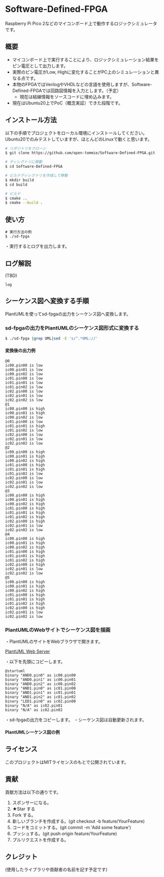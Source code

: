 # Software-Defined-FPGA
Raspberry Pi Pico 2などのマイコンボード上で動作するロジックシミュレータです。

## 概要

- マイコンボード上で実行することにより、ロジックシミュレーション結果をピン電圧として出力します。
- 実際のピン電圧がLow, Highに変化することがPC上のシミュレーションと異なる点です。
- 本物のFPGAではVerilogやVHDLなどの言語を使用しますが、Software-Defined-FPGAでは回路図情報を入力とします。（予定）
  - 現在は結線情報をソースコードに埋め込みます。
- 現在はUbuntu20上でPoC（概念実証）できた段階です。

## インストール方法

以下の手順でプロジェクトをローカル環境にインストールしてください。
Ubuntu20でのみテストしていますが、ほとんどのLinuxで動くと思います。

```bash
# リポジトリをクローン
$ git clone https://github.com/open-tommie/Software-Defined-FPGA.git

# ディレクトリに移動
$ cd Software-Defined-FPGA

# ビルドディレクトリを作成して移動
$ mkdir build
$ cd build

# ビルド
$ cmake ..
$ cmake --build .

```

## 使い方

```
# 実行方法の例
$ ./sd-fpga
```
・実行するとログを出力します。

## ログ解説
(TBD)
```
log
```

## シーケンス図へ変換する手順

PlantUMLを使ってsd-fpgaの出力をシーケンス図へ変換します。

### sd-fpgaの出力をPlantUMLのシーケンス図形式に変換する

```bash
$ ./sd-fpga |grep UML|sed -E 's/^.*UML://'
```
#### 変換後の出力例

```text
@0
ic00.pin00 is low
ic00.pin01 is low
ic00.pin02 is low
ic01.pin00 is low
ic01.pin01 is low
ic01.pin02 is low
ic02.pin00 is low
ic02.pin01 is low
ic02.pin02 is low
@1
ic00.pin00 is high
ic00.pin01 is high
ic00.pin02 is low
ic01.pin00 is low
ic01.pin01 is high
ic01.pin02 is low
ic02.pin00 is low
ic02.pin01 is low
ic02.pin02 is low
@2
ic00.pin00 is high
ic00.pin01 is high
ic00.pin02 is high
ic01.pin00 is high
ic01.pin01 is high
ic01.pin02 is low
ic02.pin00 is low
ic02.pin01 is low
ic02.pin02 is low
@3
ic00.pin00 is high
ic00.pin01 is high
ic00.pin02 is high
ic01.pin00 is high
ic01.pin01 is high
ic01.pin02 is high
ic02.pin00 is high
ic02.pin01 is low
ic02.pin02 is low
@4
ic00.pin00 is high
ic00.pin01 is high
ic00.pin02 is high
ic01.pin00 is high
ic01.pin01 is high
ic01.pin02 is high
ic02.pin00 is high
ic02.pin01 is low
ic02.pin02 is low
@5
ic00.pin00 is high
ic00.pin01 is high
ic00.pin02 is high
ic01.pin00 is high
ic01.pin01 is high
ic01.pin02 is high
ic02.pin00 is high
ic02.pin01 is low
ic02.pin02 is low
```


### PlantUMLのWebサイトでシーケンス図を描画

・PlantUMLのサイトをWebブラウザで開きます。

[PlantUML Web Server](https://www.plantuml.com/plantuml/uml/SyfFKj2rKt3CoKnELR1Io4ZDoSa70000)

・以下を先頭にコピーします。
```text
@startuml
binary "AND0.pin0" as ic00.pin00
binary "AND0.pin1" as ic00.pin01
binary "AND0.pin2" as ic00.pin02
binary "AND1.pin0" as ic01.pin00
binary "AND1.pin1" as ic01.pin01
binary "AND1.pin2" as ic01.pin02
binary "LED1.pin0" as ic02.pin00
binary "N/A" as ic02.pin01
binary "N/A" as ic02.pin02
```

・sd-fpgaの出力をコピーします。
・シーケンス図は自動更新されます。

#### PlantUMLシーケンス図の例




## ライセンス

このプロジェクトはMITライセンスのもとで公開されています。

## 貢献

貢献方法は以下の通りです。

1. スポンサーになる。
1. ★Star する
1. Fork する。
1. 新しいブランチを作成する。(git checkout -b feature/YourFeature)
1. コードをコミットする。(git commit -m 'Add some feature')
1. プッシュする。(git push origin feature/YourFeature)
1. プルリクエストを作成する。

## クレジット
(使用したライブラリや貢献者の名前を記す予定です)
